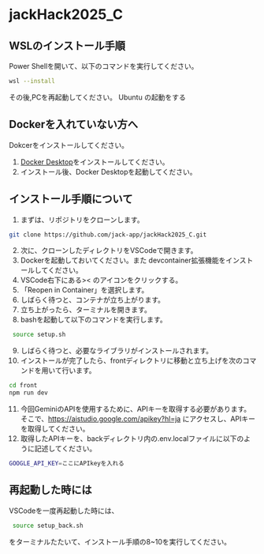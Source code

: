 # jackHack2025_C

## WSLのインストール手順

Power Shellを開いて、以下のコマンドを実行してください。

```bash 
wsl --install
```
その後,PCを再起動してください。
Ubuntu の起動をする

## Dockerを入れていない方へ
Dokcerをインストールしてください。

1. [Docker Desktop](https://www.docker.com/ja-jp/)をインストールしてください。
2. インストール後、Docker Desktopを起動してください。



## インストール手順について

1. まずは、リポジトリをクローンします。
```bash
git clone https://github.com/jack-app/jackHack2025_C.git
```
2. 次に、クローンしたディレクトリをVSCodeで開きます。
3. Dockerを起動しておいてください。また devcontainer拡張機能をインストールしてください。
4. VSCode右下にある>< のアイコンをクリックする。
5. 「Reopen in Container」を選択します。
6. しばらく待つと、コンテナが立ち上がります。
7. 立ち上がったら、ターミナルを開きます。
8. bashを起動して以下のコマンドを実行します。
```bash
 source setup.sh
```
9. しばらく待つと、必要なライブラリがインストールされます。
10. インストールが完了したら、frontディレクトリに移動と立ち上げを次のコマンドを用いて行います。
```bash
cd front
npm run dev
```
11. 今回GeminiのAPIを使用するために、APIキーを取得する必要があります。
そこで、https://aistudio.google.com/apikey?hl=ja にアクセスし、APIキーを取得してください。
12. 取得したAPIキーを、backディレクトリ内の.env.localファイルに以下のように記述してください。
```bash
GOOGLE_API_KEY=ここにAPIkeyを入れる
```


## 再起動した時には
VSCodeを一度再起動した時には、
```bash
 source setup_back.sh
```
をターミナルたたいて、インストール手順の8~10を実行してください。